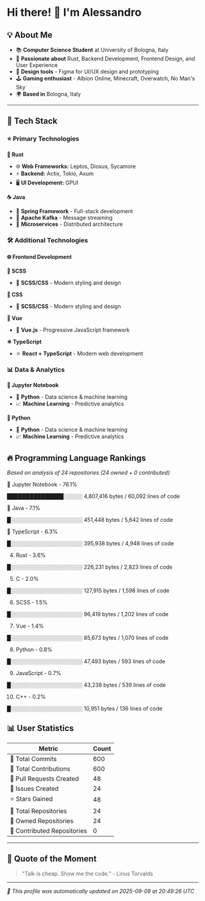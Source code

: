 # Hi there! 👋 I'm Alessandro

## 💡 About Me

* 📚 **Computer Science Student** at University of Bologna, Italy
* 🦀 **Passionate about** Rust, Backend Development, Frontend Design, and User Experience
* 🎨 **Design tools** - Figma for UI/UX design and prototyping
* 🕹️ **Gaming enthusiast** - Albion Online, Minecraft, Overwatch, No Man's Sky
* 🌍 **Based in** Bologna, Italy

---

## 🚀 Tech Stack

### ⭐ Primary Technologies

**🦀 Rust**

- 🌐 **Web Frameworks:** Leptos, Dioxus, Sycamore
- ⚡ **Backend:** Actix, Tokio, Axum
- 🖥️ **UI Development:** GPUI

**☕ Java**

- 🍃 **Spring Framework** - Full-stack development
- 📨 **Apache Kafka** - Message streaming
- 🔧 **Microservices** - Distributed architecture


### 🛠️ Additional Technologies

#### 🌐 Frontend Development

**🎨 SCSS**

- 🎨 **SCSS/CSS** - Modern styling and design

**🎨 CSS**

- 🎨 **SCSS/CSS** - Modern styling and design

**💚 Vue**

- 💚 **Vue.js** - Progressive JavaScript framework

**⚛️ TypeScript**

- ⚛️ **React + TypeScript** - Modern web development


### 📊 Data & Analytics

**🐍 Jupyter Notebook**

- 🐍 **Python** - Data science & machine learning
- 📈 **Machine Learning** - Predictive analytics

**🐍 Python**

- 🐍 **Python** - Data science & machine learning
- 📈 **Machine Learning** - Predictive analytics



## 🔥 Programming Language Rankings

*Based on analysis of 24 repositories (24 owned + 0 contributed)*

🥇 Jupyter Notebook - 76.1%

███████████████░░░░░ 4,807,416 bytes / 60,092 lines of code

🥈 Java - 7.1%

█░░░░░░░░░░░░░░░░░░░ 451,448 bytes / 5,642 lines of code

🥉 TypeScript - 6.3%

█░░░░░░░░░░░░░░░░░░░ 395,938 bytes / 4,948 lines of code

4. Rust - 3.6%

█░░░░░░░░░░░░░░░░░░░ 226,231 bytes / 2,823 lines of code

5. C - 2.0%

█░░░░░░░░░░░░░░░░░░░ 127,915 bytes / 1,598 lines of code

6. SCSS - 1.5%

█░░░░░░░░░░░░░░░░░░░ 96,419 bytes / 1,202 lines of code

7. Vue - 1.4%

█░░░░░░░░░░░░░░░░░░░ 85,673 bytes / 1,070 lines of code

8. Python - 0.8%

█░░░░░░░░░░░░░░░░░░░ 47,493 bytes / 593 lines of code

9. JavaScript - 0.7%

█░░░░░░░░░░░░░░░░░░░ 43,238 bytes / 539 lines of code

10. C++ - 0.2%

█░░░░░░░░░░░░░░░░░░░ 10,951 bytes / 136 lines of code

## 📊 User Statistics

| Metric | Count |
|--------|-------|
| 📝 Total Commits | 600 |
| 🤝 Total Contributions | 600 |
| 🔄 Pull Requests Created | 48 |
| 🐛 Issues Created | 24 |
| ⭐ Stars Gained | 48 |
| 📁 Total Repositories | 24 |
| 👤 Owned Repositories | 24 |
| 🤝 Contributed Repositories | 0 |

---

## 💭 Quote of the Moment

> "Talk is cheap. Show me the code." - Linus Torvalds

---

*🤖 This profile was automatically updated on 2025-09-09 at 20:49:26 UTC*

